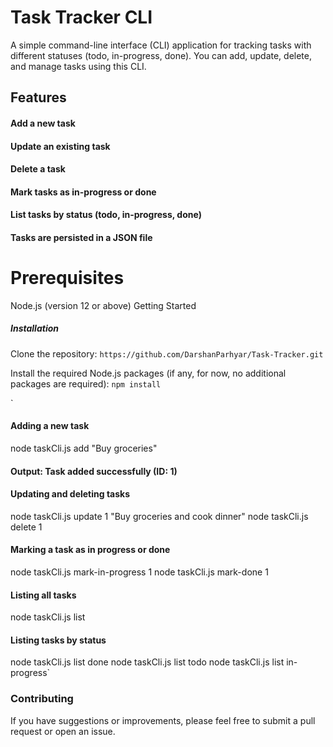 # Task Tracker CLI

A simple command-line interface (CLI) application for tracking tasks with different statuses (todo, in-progress, done). 
You can add, update, delete, and manage tasks using this CLI.

## Features
#### Add a new task
#### Update an existing task
#### Delete a task
#### Mark tasks as in-progress or done
#### List tasks by status (todo, in-progress, done)
#### Tasks are persisted in a JSON file


# Prerequisites
Node.js (version 12 or above)
Getting Started
##### Installation
Clone the repository:
`https://github.com/DarshanParhyar/Task-Tracker.git`

Install the required Node.js packages (if any, for now, no additional packages are required):
`npm install`

` 
#### Adding a new task
node taskCli.js add "Buy groceries"
#### Output: Task added successfully (ID: 1)

#### Updating and deleting tasks
node taskCli.js update 1 "Buy groceries and cook dinner"
node taskCli.js delete 1

#### Marking a task as in progress or done
node taskCli.js mark-in-progress 1
node taskCli.js mark-done 1

#### Listing all tasks
node taskCli.js list

#### Listing tasks by status
node taskCli.js list done
node taskCli.js list todo
node taskCli.js list in-progress`

### Contributing
If you have suggestions or improvements, please feel free to submit a pull request or open an issue.



